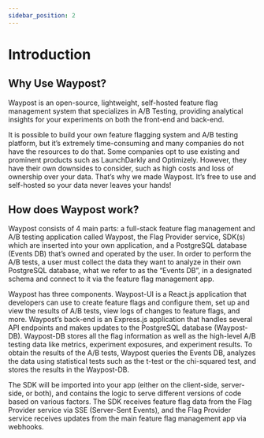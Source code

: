 ```yaml
---
sidebar_position: 2
---
```

# Introduction

## Why Use Waypost?

Waypost is an open-source, lightweight, self-hosted feature flag management system that specializes in A/B Testing, providing analytical insights for your experiments on both the front-end and back-end.

It is possible to build your own feature flagging system and A/B testing platform, but it’s extremely time-consuming and many companies do not have the resources to do that. Some companies opt to use existing and prominent products such as LaunchDarkly and Optimizely. However, they have their own downsides to consider, such as high costs and loss of ownership over your data.  That’s why we made Waypost. It’s free to use and self-hosted so your data never leaves your hands!

## How does Waypost work?

Waypost consists of 4 main parts: a full-stack feature flag management and A/B testing application called Waypost, the Flag Provider service, SDK(s) which are inserted into your own application, and a PostgreSQL database (Events DB) that’s owned and operated by the user. In order to perform the A/B tests, a user must collect the data they want to analyze in their own PostgreSQL database, what we refer to as the “Events DB”, in a designated schema and connect to it via the feature flag management app.

Waypost has three components. Waypost-UI is a React.js application that developers can use to create feature flags and configure them, set up and view the results of A/B tests, view logs of changes to feature flags, and more. Waypost’s back-end is an Express.js application that handles several API endpoints and makes updates to the PostgreSQL database (Waypost-DB). Waypost-DB stores all the flag information as well as the high-level A/B testing data like metrics, experiment exposures, and experiment results. To obtain the results of the A/B tests, Waypost queries the Events DB, analyzes the data using statistical tests such as the t-test or the chi-squared test, and stores the results in the Waypost-DB.

The SDK will be imported into your app (either on the client-side, server-side, or both), and contains the logic to serve different versions of code based on various factors. The SDK receives feature flag data from the Flag Provider service via SSE (Server-Sent Events), and the Flag Provider service receives updates from the main feature flag management app via webhooks.